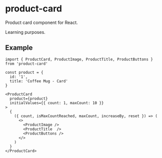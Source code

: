 # product-card

Product card component for React.

Learning purposes.

## Example

```tsx
import { ProductCard, ProductImage, ProductTitle, ProductButtons } from 'product-card'
```

```tsx
const product = {
  id: '1',
  title: 'Coffee Mug - Card'
}
```

```tsx
<ProductCard
  product={product}
  initialValues={{ count: 1, maxCount: 10 }}
>
  {
    ({ count, isMaxCountReached, maxCount, increaseBy, reset }) => (
      <>
        <ProductImage />
        <ProductTitle  />
        <ProductButtons />
      </>
    )
  }
</ProductCard>
```
